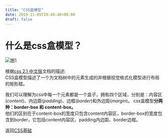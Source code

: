 ```yaml
---
title: "CSS盒模型"
date: 2019-11-05T19:49:48+08:00
draft: false
---
```


# 什么是css盒模型？

![图1](/images/1.png)

根据[css 2.1 中文版](http://www.ayqy.net/doc/css2-1/box.html)文档的描述:  
CSS盒模型描述了一个为文档树中的元素生成的并根据视觉格式化模型进行布局的矩形框。

我们可以理解为css中每一个元素都是一个盒子，拥有四个区域，分别是：内容区(_content_)、内边距(_padding_)、边框(_border_)和外边距(_margin_)。
css盒模型**分两种：border-box 和 content-box。**  
他们的区别在于content-box的宽度只包含content内容区，border-box的宽度包含到border，它包括content内容区、padding内边距、border边框。

返回[CSS基础](../css基础)


